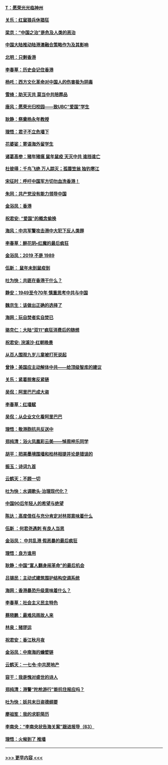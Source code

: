 #### [T：愿荣光光临神州](../pages/nsc993/n11668421.md?t=11202001) 
#### [关乐：红鼠狼兵休猖狂](../pages/nsc993/n11668378.md?t=11202001) 
#### [梁京：“中国之治”是危及人类的恶治](../pages/nsc993/n11668328.md?t=11202001) 
#### [中国大陆推动陆港澳融合策略作为及其影响](../pages/nsc993/n11668157.md?t=11202001) 
#### [北明：只剩香港](../pages/nsc993/n11668002.md?t=11202001) 
#### [李春草：历史会记住香港](../pages/nsc993/n11667927.md?t=11202001) 
#### [杨吒：西方文化革命对中国人的伤害极为阴毒](../pages/nsc993/n11664521.md?t=11202001) 
#### [雪绮：助天灭共 莫当中共陪葬品](../pages/nsc993/n11662650.md?t=11202001) 
#### [唐风：愿荣光归校园——致UBC“爱国”学生](../pages/nsc993/n11662194.md?t=11202001) 
#### [耿静：祭奠杨永年教授](../pages/nsc993/n11662514.md?t=11202001) 
#### [理悟：君子不立危墙下](../pages/nsc993/n11662172.md?t=11202001) 
#### [花婆娑：寄语海外留学生](../pages/nsc993/n11662121.md?t=11202001) 
#### [诸葛高参：猪年猪瘟 鼠年鼠疫 天灭中共 谁挡谁亡](../pages/nsc993/n11661980.md?t=11202001) 
#### [杜彼得：千鸟飞绝 万人踪灭；孤蓑笠翁 独钓寒江](../pages/nsc993/n11661170.md?t=11202001) 
#### [宋征时：呼吁中国军方切勿血洗香港！](../pages/nsc993/n11415318.md?t=11202001) 
#### [朱同：共产党没有能力领导中国](../pages/nsc993/n11660421.md?t=11202001) 
#### [金浴凤：香港](../pages/nsc993/n11660419.md?t=11202001) 
#### [祝君安: “爱国”的概念偷换](../pages/nsc993/n11659706.md?t=11202001) 
#### [海风：中共军警攻击港中大犯下反人类罪](../pages/nsc993/n11659632.md?t=11202001) 
#### [李春草：醉花阴•红魔的最后疯狂](../pages/nsc993/n11659287.md?t=11202001) 
#### [金浴凤：2019 不是 1989](../pages/nsc993/n11657663.md?t=11202001) 
#### [伍新： 鼠年未到鼠疫到](../pages/nsc993/n11655098.md?t=11202001) 
#### [吐为快：共匪在香港干什么？](../pages/nsc993/n11654891.md?t=11202001) 
#### [静安：1949至今70年 慎重思考中共与中国](../pages/nsc993/n11651244.md?t=11202001) 
#### [魏京生：该做出正确的选择了](../pages/nsc993/n11653084.md?t=11202001) 
#### [海网：玩自焚者实自焚已](../pages/nsc993/n11652423.md?t=11202001) 
#### [骆克仁：大陆“双11”疯狂消费后的随想](../pages/nsc993/n11652305.md?t=11202001) 
#### [祝君安: 浣溪沙·红朝晚景](../pages/nsc993/n11652258.md?t=11202001) 
#### [从百人围观九岁儿童被打死说起](../pages/nsc993/n11651030.md?t=11202001) 
#### [曾铮：美国应主动解体中共——给顶级智库的建议](../pages/nsc993/n11649888.md?t=11202001) 
#### [关乐：紧着脱套反紧链](../pages/nsc993/n11649069.md?t=11202001) 
#### [吴侃：阿里巴巴成大盗](../pages/nsc993/n11645523.md?t=11202001) 
#### [李春草：红墙赋](../pages/nsc993/n11646389.md?t=11202001) 
#### [吴侃：从企业文化看阿里巴巴](../pages/nsc993/n11645476.md?t=11202001) 
#### [理悟：敬港胞抗共反送中](../pages/nsc993/n11645466.md?t=11202001) 
#### [郑纯清：浴火凤凰彩云美——悼周梓乐同学](../pages/nsc993/n11645155.md?t=11202001) 
#### [胡平：把美墨境围墙和柏林相提并论是错误的](../pages/nsc993/n11645134.md?t=11202001) 
#### [振玉：诗词九首](../pages/nsc993/n11644081.md?t=11202001) 
#### [云鹤天：不顾一切](../pages/nsc993/n11643508.md?t=11202001) 
#### [吐为快：水调歌头·治理现代化？](../pages/nsc993/n11643485.md?t=11202001) 
#### [中国90后年轻人的希望与绝望](../pages/nsc993/n11642317.md?t=11202001) 
#### [陈达：高度信任与充分肯定对林郑意味着什么](../pages/nsc993/n11641441.md?t=11202001) 
#### [伍新 ：何君尧遇刺 有良人当思](../pages/nsc993/n11641503.md?t=11202001) 
#### [金浴凤： 中共乱港  假恶暴的最后疯狂](../pages/nsc993/n11641495.md?t=11202001) 
#### [理悟：良方谁用](../pages/nsc993/n11641463.md?t=11202001) 
#### [耿静：中国“富人翻身闹革命”的最后机会](../pages/nsc993/n11640655.md?t=11202001) 
#### [吕锡民：主动式建筑围护结构空调系统](../pages/nsc993/n11640168.md?t=11202001) 
#### [海网：香港暴恐升级意味着什么？](../pages/nsc993/n11635904.md?t=11202001) 
#### [李春草：社会主义民主特色](../pages/nsc993/n11634657.md?t=11202001) 
#### [蔡晓鹏：最难风雨故人来](../pages/nsc993/n11633145.md?t=11202001) 
#### [林泉：猪猡运](../pages/nsc993/n11631469.md?t=11202001) 
#### [祝君安：香江秋月夜](../pages/nsc993/n11631440.md?t=11202001) 
#### [金浴凤：中南海的蟾嬖链](../pages/nsc993/n11631290.md?t=11202001) 
#### [云鹤天：一七令·中共房地产](../pages/nsc993/n11630084.md?t=11202001) 
#### [容干：我是愧对盛世的诗人](../pages/nsc993/n11630059.md?t=11202001) 
#### [郑纯清：港警“陀枪游行”能抗住报应吗？](../pages/nsc993/n11629999.md?t=11202001) 
#### [吐为快：妖共末日盗德纲要](../pages/nsc993/n11628610.md?t=11202001) 
#### [廖祖笙：我的求职简历](../pages/nsc993/n11628492.md?t=11202001) 
#### [李南央：“李南央状告海关案”跟进报导（63）](../pages/nsc993/n11627039.md?t=11202001) 
#### [理悟：火候到了 推墙](../pages/nsc993/n11626917.md?t=11202001) 

----
#### [ >>> 更早内容 <<< ](../indexes/nsc993-earlier.md)
